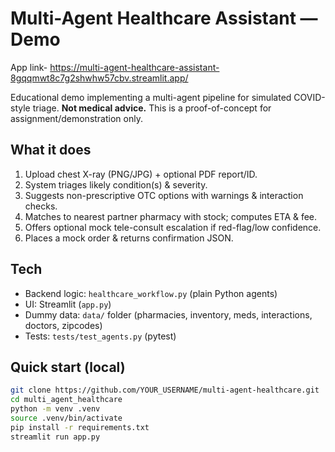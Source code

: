 # Multi-Agent Healthcare Assistant — Demo
App link- https://multi-agent-healthcare-assistant-8gqqmwt8c7g2shwhw57cbv.streamlit.app/

Educational demo implementing a multi-agent pipeline for simulated COVID-style triage.
**Not medical advice.** This is a proof-of-concept for assignment/demonstration only.

## What it does
1. Upload chest X-ray (PNG/JPG) + optional PDF report/ID.
2. System triages likely condition(s) & severity.
3. Suggests non-prescriptive OTC options with warnings & interaction checks.
4. Matches to nearest partner pharmacy with stock; computes ETA & fee.
5. Offers optional mock tele-consult escalation if red-flag/low confidence.
6. Places a mock order & returns confirmation JSON.

## Tech
- Backend logic: `healthcare_workflow.py` (plain Python agents)
- UI: Streamlit (`app.py`)
- Dummy data: `data/` folder (pharmacies, inventory, meds, interactions, doctors, zipcodes)
- Tests: `tests/test_agents.py` (pytest)

## Quick start (local)
```bash
git clone https://github.com/YOUR_USERNAME/multi-agent-healthcare.git
cd multi_agent_healthcare
python -m venv .venv
source .venv/bin/activate
pip install -r requirements.txt
streamlit run app.py
